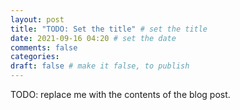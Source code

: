 ```yaml
---
layout: post
title: "TODO: Set the title" # set the title
date: 2021-09-16 04:20 # set the date
comments: false
categories:
draft: false # make it false, to publish
---
```


TODO: replace me with the contents of the blog post.
